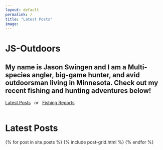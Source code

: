 ```yaml
---
layout: default
permalink: /
title: "Latest Posts"
image:
---
```


<div class="page-lead" style="background-image:url(/images/2015_MT_Hunt_11.jpg)">
    <div class="wrap page-lead-content">
        <h1>JS-Outdoors</h1>
        <h2>My name is Jason Swingen and I am a Multi-species angler, big-game hunter, and avid outdoorsman living in Minnesota. Check out my recent fishing and hunting adventures below!</h2>
        <a href="#posts" class="btn-inverse">Latest Posts</a>
        &nbsp;
        <span> or </span>
        &nbsp;
        <a href="/fishing/fishing-report" class="btn-inverse">Fishing Reports</a>
    </div>
</div>
&nbsp;

<div class="main">
  <div class="wrap">
    <h1 id="posts">Latest Posts</h1>
    <div class="tiles">
    {% for post in site.posts %}
        {% include post-grid.html %}
    {% endfor %}
    </div><!-- /.tiles -->
  </div>
</div>
